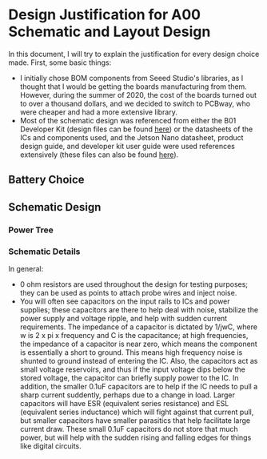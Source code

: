 # Design Justification for A00 Schematic and Layout Design

In this document, I will try to explain the justification for every design choice made. First, some basic things:

* I initially chose BOM components from Seeed Studio's libraries, as I thought that I would be getting the boards manufacturing from them. However, during the summer of 2020, the cost of the boards turned out to over a thousand dollars, and we decided to switch to PCBway, who were cheaper and had a more extensive library. 
* Most of the schematic design was referenced from either the B01 Developer Kit (design files can be found [here](https://developer.nvidia.com/embedded/downloads)) or the datasheets of the ICs and components used, and the Jetson Nano datasheet, product design guide, and developer kit user guide were used references extensively (these files can also be found [here](https://developer.nvidia.com/embedded/downloads)).

## Battery Choice



## Schematic Design

### Power Tree


### Schematic Details

In general:
* 0 ohm resistors are used throughout the design for testing purposes; they can be used as points to attach probe wires and inject noise.
* You will often see capacitors on the input rails to ICs and power supplies; these capacitors are there to help deal with noise, stabilize the power supply and voltage ripple, and help with sudden current requirements. The impedance of a capacitor is dictated by 1/jwC, where w is 2 x pi x frequency and C is the capacitance; at high frequencies, the impedance of a capacitor is near zero, which means the component is essentially a short to ground. This means high frequency noise is shunted to ground instead of entering the IC. Also, the capacitors act as small voltage reservoirs, and thus if the input voltage dips below the stored voltage, the capacitor can briefly supply power to the IC. In addition, the smaller 0.1uF capacitors are to help if the IC needs to pull a sharp current suddently, perhaps due to a change in load. Larger capacitors will have ESR (equivalent series resistance) and ESL (equivalent series inductance) which will fight against that current pull, but smaller capacitors have smaller parasitics that help facilitate large current draw. These small 0.1uF capacitors do not store that much power, but will help with the sudden rising and falling edges for things like digital circuits. 
